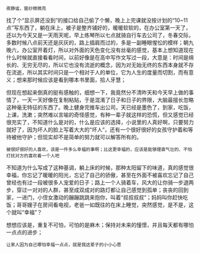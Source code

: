 ```
夜静谧，窗纱微微亮
```

找了个“显示屏还没到”的接口给自己偷了个懒，晚上上完课就没按计划的“10~11点”写东西了，躺在床上，被子是整齐铺好的，暖暖软软的，在办公室第一天了，还以为今天又是一天雨天呢，早上练琴所以七点就骑自行车去公司了，冬春交际，多数时候八点前天还是灰灰的，路上插肩而过的，多是一副睡眼惺忪的模样；朝九晚六，办公室开着灯，所以对外面的天色变化没有丝毫的感觉，基本上想知道现在什么时候就直接看看时间，以前好像是在高中写作文写过一段，大意是：时间是绵长的、无穷无尽的，所以它也没有流逝的概念，因为对无始无终的东西本身就不存在流逝，所以其实时间只是一个相对于人的单位，它为人生的度量而切割，而有意义；想来那时候应该是看到哪本书里面，拾人牙慧；

但现在想起来倒真的挺有感触的，细想一下，我竟然分不清昨天和今天早上做的事情了，一天一天好像在复制粘贴，于是混淆了日子和日子的界限，大脑最擅长忽略这种毫无特征的东西了。晚上健身完推车出公司，天已经是墨色了，到家，吃饭，上课，洗漱；突然难以言喻的奇怪感觉，有种一辈子就这样的恐慌，但又感觉已经很充实了，不知道什么是对的，什么是应该的选择，小说里的人真好啊，只要努力就好了，因为坏人的脸上写着大大的“坏人”，还有一个很好很好的女孩守护着和等待被他守护；但现实却不是简单的努力就可以解答所有的。

```
被很好很好的人喜欢，该是一件多么幸福的事啊；比这更幸福的，应该是能够理直气壮的、不怕打扰对方的喜欢着一个人吧
```

不知道为什么写成了这种基调，躺上床的时候，那种太阳留下的味道，真的感觉很幸福，你忘记了暖暖的阳光，忘记了自己的骄傲，甚至在外面不被喜欢忘记了自己曾经也有过一段被很多人宠爱的日子；路上一个人骑着车，风大的让你骑一步退两步，穿过一对对的人群，甚至成双成对的路灯都让自己感觉到孤单；丧丧的回到家，一进门，小侄女激动的蹦蹦跳跳来抱你，叫着“叔叔叔叔”；妈妈叫你赶快吃饭；哥哥嫂子在房间看电视，老爸一如既往的在床上睡觉，突然感觉，是不是，这个就叫“幸福”？

想想应该是，重复不可怕，可怕的是麻木；保持对未来的憧憬，并且每天都有哪怕一点点的进步；

```
让家人因为自己哪怕幸福一点点，就是我这辈子的小小心愿
```

